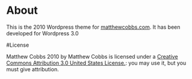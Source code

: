 # About

This is the 2010 Wordpress theme for [matthewcobbs.com](http://matthewcobbs.com). It has been developed for Wordpress 3.0

#License

Matthew Cobbs 2010 by Matthew Cobbs is licensed under a [Creative Commons Attribution 3.0 United States License.](http://creativecommons.org/licenses/by/3.0/us/): you may use it, but you must give attribution.

